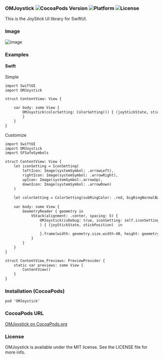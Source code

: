 ### OMJoystick ![CocoaPods Version](https://img.shields.io/cocoapods/v/OMJoystick.svg?style=flat) ![Platform](https://img.shields.io/cocoapods/p/OMJoystick.svg?style=flat) ![License](https://img.shields.io/cocoapods/l/OMJoystick.svg?style=flat)

This is the JoyStick UI library for SwiftUI.

### Image
![image](https://user-images.githubusercontent.com/43707/92985960-424fa400-f4f2-11ea-9d6e-10f6cdb40179.png)

### Examples

#### Swift

Simple
```html
import SwiftUI
import OMJoystick

struct ContentView: View {

    var body: some View {
        OMJoystick(colorSetting: ColorSetting()) { (joyStickState, stickPosition) in
        }
    }
}
```

Customize

```html
import SwiftUI
import OMJoystick
import SFSafeSymbols

struct ContentView: View {        
    let iconSetting = IconSetting(
        leftIcon: Image(systemSymbol: .arrowLeft),
        rightIcon: Image(systemSymbol: .arrowRight),
        upIcon: Image(systemSymbol:.arrowUp),
        downIcon: Image(systemSymbol: .arrowDown)
    )
    
    let colorSetting = ColorSetting(subRingColor: .red, bigRingNormalBackgroundColor: .green, bigRingDarkBackgroundColor: .blue, bigRingStrokeColor: .yellow)
    
    var body: some View {
        GeometryReader { geometry in
            VStack(alignment: .center, spacing: 5) {
                OMJoystick(isDebug: true, iconSetting: self.iconSetting,  colorSetting: ColorSetting(), smallRingRadius: 70, bigRingRadius: 120
                ) { (joyStickState, stickPosition)  in
                    
                }.frame(width: geometry.size.width-40, height: geometry.size.width-40)
            }
        }
    }
}

struct ContentView_Previews: PreviewProvider {
    static var previews: some View {
        ContentView()
    }
}
```


### Installation (CocoaPods)
`pod 'OMJoystick'`

### CocoaPods URL
[OMJoystick on CocoaPods.org](https://cocoapods.org/pods/OMJoystick)

### License
OMJoystick is available under the MIT license. See the LICENSE file for more info.
